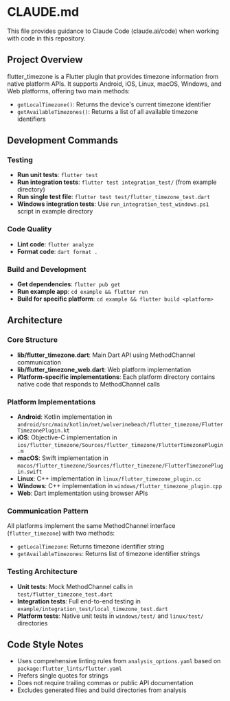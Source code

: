 # CLAUDE.md

This file provides guidance to Claude Code (claude.ai/code) when working with code in this repository.

## Project Overview

flutter_timezone is a Flutter plugin that provides timezone information from native platform APIs. It supports Android, iOS, Linux, macOS, Windows, and Web platforms, offering two main methods:
- `getLocalTimezone()`: Returns the device's current timezone identifier
- `getAvailableTimezones()`: Returns a list of all available timezone identifiers

## Development Commands

### Testing
- **Run unit tests**: `flutter test`
- **Run integration tests**: `flutter test integration_test/` (from example directory)
- **Run single test file**: `flutter test test/flutter_timezone_test.dart`
- **Windows integration tests**: Use `run_integration_test_windows.ps1` script in example directory

### Code Quality
- **Lint code**: `flutter analyze` 
- **Format code**: `dart format .`

### Build and Development
- **Get dependencies**: `flutter pub get`
- **Run example app**: `cd example && flutter run`
- **Build for specific platform**: `cd example && flutter build <platform>`

## Architecture

### Core Structure
- **lib/flutter_timezone.dart**: Main Dart API using MethodChannel communication
- **lib/flutter_timezone_web.dart**: Web platform implementation
- **Platform-specific implementations**: Each platform directory contains native code that responds to MethodChannel calls

### Platform Implementations
- **Android**: Kotlin implementation in `android/src/main/kotlin/net/wolverinebeach/flutter_timezone/FlutterTimezonePlugin.kt`
- **iOS**: Objective-C implementation in `ios/flutter_timezone/Sources/flutter_timezone/FlutterTimezonePlugin.m`  
- **macOS**: Swift implementation in `macos/flutter_timezone/Sources/flutter_timezone/FlutterTimezonePlugin.swift`
- **Linux**: C++ implementation in `linux/flutter_timezone_plugin.cc`
- **Windows**: C++ implementation in `windows/flutter_timezone_plugin.cpp`
- **Web**: Dart implementation using browser APIs

### Communication Pattern
All platforms implement the same MethodChannel interface (`flutter_timezone`) with two methods:
- `getLocalTimezone`: Returns timezone identifier string
- `getAvailableTimezones`: Returns list of timezone identifier strings

### Testing Architecture
- **Unit tests**: Mock MethodChannel calls in `test/flutter_timezone_test.dart`
- **Integration tests**: Full end-to-end testing in `example/integration_test/local_timezone_test.dart`
- **Platform tests**: Native unit tests in `windows/test/` and `linux/test/` directories

## Code Style Notes
- Uses comprehensive linting rules from `analysis_options.yaml` based on `package:flutter_lints/flutter.yaml`
- Prefers single quotes for strings
- Does not require trailing commas or public API documentation
- Excludes generated files and build directories from analysis